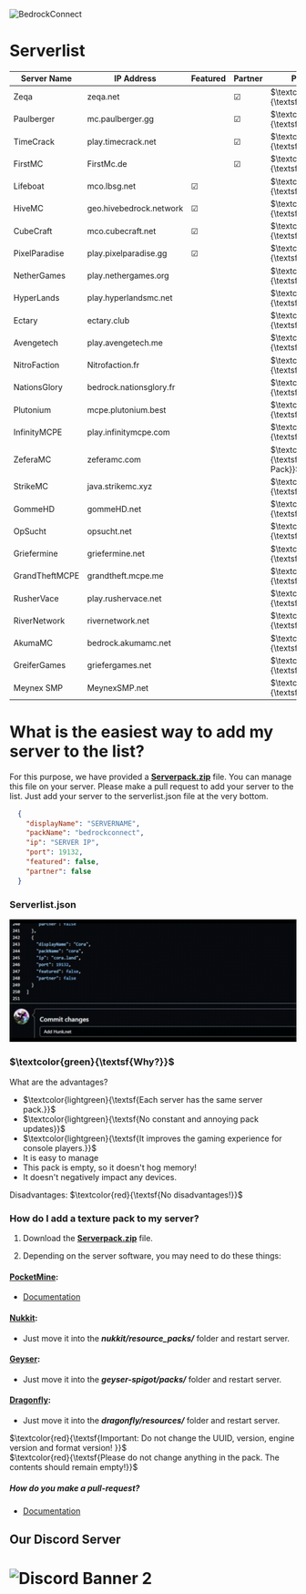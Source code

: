 ![BedrockConnect](https://cdn.discordapp.com/attachments/1022232337938911262/1099499823029305384/channels4_banner.jpg)
 
# Serverlist

| Server Name        | IP Address              | Featured  | Partner |      	Packstatus     	                      | Serverpack             |
|--------------------|-------------------------|-----------|---------|--------------------------	              |----------------------------------|
| Zeqa               | zeqa.net                |           | &#9745; | $\textcolor{red}{\textsf{Own Pack}}$ | https://pack.bedrockhub.io/zeqa
| Paulberger         | mc.paulberger.gg        |           | &#9745; | $\textcolor{red}{\textsf{Own Pack}}$ | https://pack.bedrockhub.io/paulberger
| TimeCrack          | play.timecrack.net      |           | &#9745; | $\textcolor{red}{\textsf{Own Pack}}$ | https://pack.bedrockhub.io/timecrack
| FirstMC            | FirstMc.de              |           | &#9745; | $\textcolor{red}{\textsf{Own Pack}}$ | https://pack.bedrockhub.io/firstmc
| Lifeboat           | mco.lbsg.net            | &#9745;   |         | $\textcolor{red}{\textsf{Own Pack}}$ | https://pack.bedrockhub.io/lbsg
| HiveMC             | geo.hivebedrock.network | &#9745;   |         | $\textcolor{red}{\textsf{Own Pack}}$ | https://pack.bedrockhub.io/hivemc
| CubeCraft          | mco.cubecraft.net       | &#9745;   |         | $\textcolor{red}{\textsf{Own Pack}}$ | https://pack.bedrockhub.io/cubecraft
| PixelParadise      | play.pixelparadise.gg   | &#9745;   |         | $\textcolor{red}{\textsf{Own Pack}}$ | https://pack.bedrockhub.io/pixelparadise
| NetherGames        | play.nethergames.org    |           |         | $\textcolor{red}{\textsf{Own Pack}}$ | https://pack.bedrockhub.io/nethergames
| HyperLands         | play.hyperlandsmc.net   |           |         | $\textcolor{red}{\textsf{Own Pack}}$ | https://pack.bedrockhub.io/hyperlands
| Ectary             | ectary.club             |           |         | $\textcolor{red}{\textsf{Own Pack}}$ | https://pack.bedrockhub.io/ectary
| Avengetech         | play.avengetech.me      |           |         | $\textcolor{red}{\textsf{Own Pack}}$ | https://pack.bedrockhub.io/avengetech
| NitroFaction       | Nitrofaction.fr         |           |         | $\textcolor{red}{\textsf{Own Pack}}$ | https://pack.bedrockhub.io/nitrofaction
| NationsGlory       | bedrock.nationsglory.fr |           |         | $\textcolor{red}{\textsf{Own Pack}}$ | https://pack.bedrockhub.io/NationsGlory
| Plutonium          | mcpe.plutonium.best     |           |         | $\textcolor{red}{\textsf{Own Pack}}$ | https://pack.bedrockhub.io/plutonium
| InfinityMCPE       | play.infinitymcpe.com   |           |         | $\textcolor{red}{\textsf{Own Pack}}$ | https://pack.bedrockhub.io/infinitymcpe
| ZeferaMC           | zeferamc.com            |           |         | $\textcolor{lightgreen}{\textsf{Global Pack}}$ | https://pack.bedrockhub.io/zeferamc
| StrikeMC           | java.strikemc.xyz       |           |         | $\textcolor{red}{\textsf{Own Pack}}$ | https://pack.bedrockhub.io/strikemc
| GommeHD            | gommeHD.net             |           |         | $\textcolor{red}{\textsf{Own Pack}}$ | https://pack.bedrockhub.io/gommehd
| OpSucht            | opsucht.net             |           |         | $\textcolor{red}{\textsf{Own Pack}}$ | https://pack.bedrockhub.io/opsucht
| Griefermine        | griefermine.net         |           |         | $\textcolor{red}{\textsf{Own Pack}}$ | https://pack.bedrockhub.io/griefermine
| GrandTheftMCPE     | grandtheft.mcpe.me      |           |         | $\textcolor{red}{\textsf{Own Pack}}$ | https://pack.bedrockhub.io/grandtheftmcpe
| RusherVace         | play.rushervace.net     |           |         | $\textcolor{red}{\textsf{Own Pack}}$ | https://pack.bedrockhub.io/rushervace
| RiverNetwork       | rivernetwork.net        |           |         | $\textcolor{red}{\textsf{Own Pack}}$ | https://pack.bedrockhub.io/rivernetwork
| AkumaMC            | bedrock.akumamc.net     |           |         | $\textcolor{red}{\textsf{Own Pack}}$ | https://pack.bedrockhub.io/akumamc
| GreiferGames       | griefergames.net        |           |         | $\textcolor{red}{\textsf{Own Pack}}$ | https://pack.bedrockhub.io/griefergames
| Meynex SMP         | MeynexSMP.net           |           |         | $\textcolor{red}{\textsf{Own Pack}}$ | https://pack.bedrockhub.io/griefermine


# What is the easiest way to add my server to the list?

For this purpose, we have provided a [<strong>Serverpack.zip</strong>](https://pack.bedrockhub.io/bedrockconnect) file. You can manage this file on your server. Please make a pull request to add your server to the list. Just add your server to the serverlist.json file at the very bottom.

```json
  {
    "displayName": "SERVERNAME",
    "packName": "bedrockconnect",
    "ip": "SERVER IP",
    "port": 19132,
    "featured": false,
    "partner": false
  }
```

### Serverlist.json
![HowAddthat](https://github.com/BedrockHubIO/BedrockConnect-Serverlist/blob/c710fd83b8abb3379d6aa9169727c22f64c66d50/0423-_1_.gif)

### $\textcolor{green}{\textsf{Why?}}$
What are the advantages?
- $\textcolor{lightgreen}{\textsf{Each server has the same server pack.}}$ 
- $\textcolor{lightgreen}{\textsf{No constant and annoying pack updates}}$
- $\textcolor{lightgreen}{\textsf{It improves the gaming experience for console players.}}$  
- It is easy to manage
- This pack is empty, so it doesn't hog memory!
- It doesn't negatively impact any devices.

Disadvantages: 
$\textcolor{red}{\textsf{No disadvantages!}}$ 

### How do I add a texture pack to my server?

1. Download the [<strong>Serverpack.zip</strong>](https://pack.bedrockhub.io/bedrockconnect) file.

2. Depending on the server software, you may need to do these things: 

#### [PocketMine](https://discord.com/invite/xxp7VAYQtn): 
- [Documentation](https://github.com/pmmp/PocketMine-MP/blob/stable/resources/resource_packs.yml) 


#### [Nukkit](https://discord.com/invite/5PzMkyK):
- Just move it into the ***nukkit/resource_packs/*** folder and restart server. 


#### [Geyser](https://discord.com/invite/geysermc):
- Just move it into the ***geyser-spigot/packs/*** folder and restart server.


#### [Dragonfly](https://discord.gg/NRbJ9Q8zmn): 
- Just move it into the ***dragonfly/resources/*** folder and restart server.
	



$\textcolor{red}{\textsf{Important: Do not change the UUID, version, engine version and format version! }}$   
$\textcolor{red}{\textsf{Please do not change anything in the pack. The contents should remain empty!}}$ 
##### How do you make a pull-request?
- [Documentation](https://docs.github.com/en/pull-requests/collaborating-with-pull-requests/proposing-changes-to-your-work-with-pull-requests/about-pull-requests)

## Our Discord Server
![Discord Banner 2](https://discordapp.com/api/guilds/880891245306740807/widget.png?style=banner2)
=======
